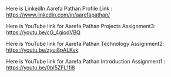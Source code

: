 Here is LinkedIn Aarefa Pathan Profile Link : https://www.linkedin.com/in/aarefapathan/

Here is YouTube link for Aarefa Pathan Projects Assignment3: https://youtu.be/cG_4giodVBQ

Here is YouTube link for Aarefa Pathan Technology Assignment2:  https://youtu.be/zyui8pALKvk

Here is YouTube link for Aarefa Pathan Introduction Assignment1 : https://youtu.be/0bI5ZFL1fi8

